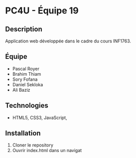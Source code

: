 # PC4U - Équipe 19
## Description
Application web développée dans le cadre du cours INF1763.
## Équipe
- Pascal Royer 
- Brahim Thiam
- Sory Fofana
- Daniel Sekloka
- Ali Baziz

## Technologies
- HTML5, CSS3, JavaScript, 
## Installation
1. Cloner le repository
2. Ouvrir index.html dans un navigat
